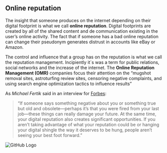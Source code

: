 ## Online reputation ##

The insight that someone produces on the internet depending on their digital footprint is what we call **online reputation**. Digital footprints are created by all of the shared content and de communication existing in the user’s online activity. The fact that if someone has a bad online reputation can change their pseudonym generates distrust in accounts like eBay or Amazon.

The control and influence that a group has on the reputation is what we call the reputation management. Incipiently it´s was a term for public relations, social networks and the increase of the internet. The **Online Reputation Management (OMR)** companies focus their attention on the “mugshot removal sites, astroturfing review sites, censoring negative complaints, and using search engine optimization tactics to influence results”

As *Michael Fertik* said in an interview for [Forbes](https://www.forbes.com/sites/learnvest/2013/11/20/10-things-you-need-to-know-about-online-reputation-management/2/#7de70a95686d):

> “If someone says something negative about you or something true but old and obsolete—perhaps it’s that you were fired from your last job—these things can really damage your future. At the same time, your digital reputation also creates significant opportunities. If you aren’t taking advantage of what your reputation could be or hanging your digital shingle the way it deserves to be hung, people aren’t seeing your best foot forward.” 

![GitHub Logo](https://www.reviewsolved.com/wp-content/uploads/2018/01/online-reputation-management-compressed.jpg)